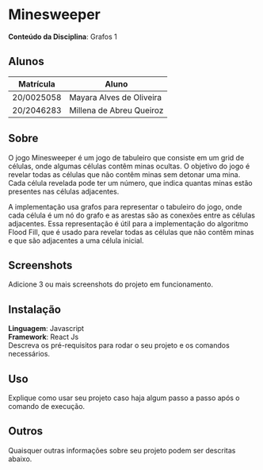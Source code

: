 # Minesweeper

**Conteúdo da Disciplina**: Grafos 1<br>

## Alunos
|Matrícula | Aluno |
| -- | -- |
|20/0025058| Mayara Alves de Oliveira
|20/2046283| Millena de Abreu Queiroz

## Sobre 
O jogo Minesweeper é um jogo de tabuleiro que consiste em um grid de células, onde algumas células contêm minas ocultas. O objetivo do jogo é revelar todas as células que não contêm minas sem detonar uma mina. Cada célula revelada pode ter um número, que indica quantas minas estão presentes nas células adjacentes.

A implementação usa grafos para representar o tabuleiro do jogo, onde cada célula é um nó do grafo e as arestas são as conexões entre as células adjacentes. Essa representação é útil para a implementação do algoritmo Flood Fill, que é usado para revelar todas as células que não contêm minas e que são adjacentes a uma célula inicial.

## Screenshots
Adicione 3 ou mais screenshots do projeto em funcionamento.

## Instalação 
**Linguagem**: Javascript <br>
**Framework**: React Js <br>
Descreva os pré-requisitos para rodar o seu projeto e os comandos necessários.

## Uso 
Explique como usar seu projeto caso haja algum passo a passo após o comando de execução.

## Outros 
Quaisquer outras informações sobre seu projeto podem ser descritas abaixo.



